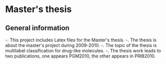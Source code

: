 

# Master's thesis

## General information

   -. This project includes Latex files for the Master's thesis.
   -. The thesis is about the master's project during 2009-2010.
   -. The topic of the thesis is multilabel classification for drug-like molecules.
   -. The thesis work leads to two publications, one appears PGM2010, the other appears in PRIB2010.